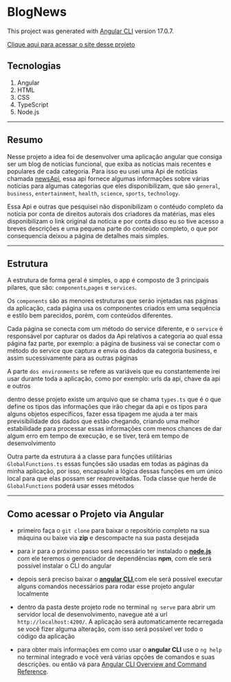 # BlogNews
This project was generated with [Angular CLI](https://github.com/angular/angular-cli) version 17.0.7.

<a href="">Clique aqui para acessar o site desse projeto</a>

## Tecnologias
1. Angular
2. HTML
3. CSS
4. TypeScript
5. Node.js 

<hr/>

## Resumo
Nesse projeto a idea foi de desenvolver uma aplicação angular que consiga ser um blog de notícias funcional, que exiba as notícias mais recentes e populares de cada categoria. Para isso eu usei uma Api de notícias chamada <a href="https://newsapi.org/">newsApi<a>, essa api fornece algumas informações sobre várias notícias para algumas categorias que eles disponibilizam, que são `general`, `business`, `entertainment`, `health`, `science`, `sports`, `technology`.

Essa Api e outras que pesquisei não disponibilizam o contéudo completo da notícia por conta de direitos autorais dos criadores da matérias, mas eles disponibilizam o link original da notícia e por conta disso eu so tive acesso a breves descrições e uma pequena parte do conteúdo completo, o que por consequencia deixou a página de detalhes mais simples.

<hr/>

## Estrutura
A estrutura de forma geral é simples, o app é composto de 3 principais pilares, que são: `components`,`pages` e `services`. 

Os `components` são as menores estruturas que seráo injetadas nas páginas da aplicação, cada página usa os componentes criados em uma sequência e estilo bem parecidos, porém, com conteúdos diferentes.

Cada página se conecta com um método do service diferente, e o `service` é responsável por capturar os dados da Api relativos a categoria ao qual essa página faz parte, por exemplo: a página de business vai se conectar com o  método do service que captura e envia os dados da categoria business, e assim sucessivamente para as outras páginas

A parte `dos environments` se refere as variáveis que eu constantemente irei usar durante toda a aplicação, como por exemplo: urls da api, chave da api e outros

dentro desse projeto existe um arquivo que se chama `types.ts` que é o que define os tipos das informações que irão chegar da api e os tipos para alguns objetos específicos, fazer essa tipagem me ajuda a ter mais previsibilidade dos dados que estão chegando, criando uma melhor estabilidade para processar essas informações com menos chances de dar algum erro em tempo de execução, e se tiver, terá em tempo de desenvolvimento

Outra parte da estrutura á a classe para funções utilitárias `GlobalFunctions.ts` essas funções são usadas em todas as páginas da minha aplicação, por isso, encapsulei a lógica dessas funções em um único local para que elas possam ser reaproveitadas. Toda classe que herde de `GlobalFunctions` poderá usar esses métodos

<hr/>

## Como acessar o Projeto via Angular
- primeiro faça o `git clone` para baixar o repositório completo na sua máquina ou baixe via <b>zip</b> e descompacte na sua pasta desejada
  
- para ir para o próximo passo será necessário ter instalado o <b><a href="https://nodejs.org/en">node.js</a></b> com ele teremos o gerenciador de dependẽncias <b>npm</b>, com ele será possível instalar o CLI do angular

- depois será preciso baixar o <b><a href="https://angular.io/guide/setup-local#install-the-angular-cli">angular CLI</a></b>,com ele será possível executar alguns comandos necessários para rodar esse projeto angular localmente 

- dentro da pasta deste projeto rode no terminal `ng serve` para abrir um servidor local de desenvolvimento, navegue até a url `http://localhost:4200/`. A aplicação será automaticamente recarregada se vocẽ fizer alguma alteração, com isso será possível ver todo o código da aplicação

- para obter mais informações em como usar o <b>angular CLI</b> use o `ng help` no terminal integrado e vocẽ verá várias opções de comandos e suas descrições. ou então vá para [Angular CLI Overview and Command Reference](https://angular.io/cli).

